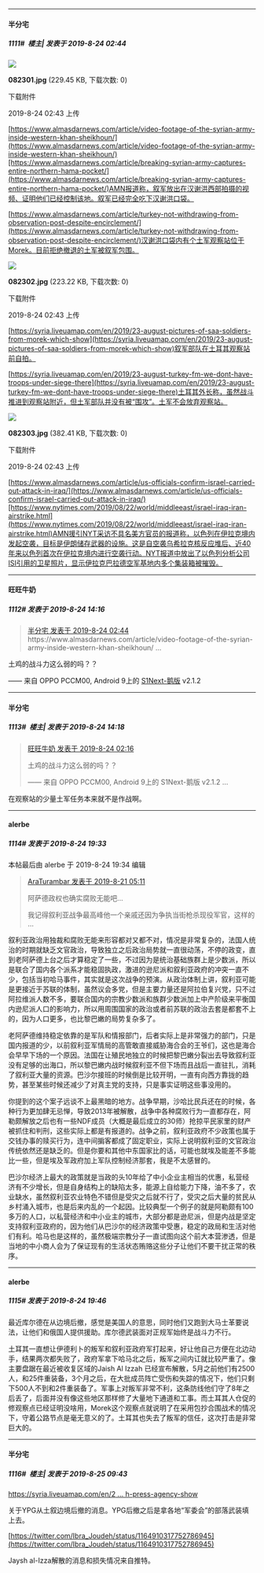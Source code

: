 

-----

####  半分宅  
##### 1111#         楼主| 发表于 2019-8-24 02:44





<img src="https://img.saraba1st.com/forum/201908/23/144349mqqlom3wjk33676r.jpg" referrerpolicy="no-referrer">


<strong>082301.jpg</strong> (229.45 KB, 下载次数: 0)

下载附件

2019-8-24 02:43 上传




[https://www.almasdarnews.com/article/video-footage-of-the-syrian-army-inside-western-khan-sheikhoun/](https://www.almasdarnews.com/article/video-footage-of-the-syrian-army-inside-western-khan-sheikhoun/)[https://www.almasdarnews.com/article/breaking-syrian-army-captures-entire-northern-hama-pocket/](https://www.almasdarnews.com/article/breaking-syrian-army-captures-entire-northern-hama-pocket/)AMN报道称，叙军放出在汉谢洪西部拍摄的视频、证明他们已经控制该地。叙军已经完全吃下汉谢洪口袋。

[https://www.almasdarnews.com/article/turkey-not-withdrawing-from-observation-post-despite-encirclement/](https://www.almasdarnews.com/article/turkey-not-withdrawing-from-observation-post-despite-encirclement/)汉谢洪口袋内有个土军观察站位于Morek。目前拒绝撤退的土军被叙军包围。


<img src="https://img.saraba1st.com/forum/201908/23/144348m39yvsayiccw0gwi.jpg" referrerpolicy="no-referrer">


<strong>082302.jpg</strong> (223.22 KB, 下载次数: 0)

下载附件

2019-8-24 02:43 上传




[https://syria.liveuamap.com/en/2019/23-august-pictures-of-saa-soldiers-from-morek-which-show](https://syria.liveuamap.com/en/2019/23-august-pictures-of-saa-soldiers-from-morek-which-show)叙军部队在土耳其观察站前自拍。

[https://syria.liveuamap.com/en/2019/23-august-turkey-fm-we-dont-have-troops-under-siege-there](https://syria.liveuamap.com/en/2019/23-august-turkey-fm-we-dont-have-troops-under-siege-there)土耳其外长称，虽然战斗推进到观察站附近，但土军部队并没有被“围攻”。土军不会放弃观察站。


<img src="https://img.saraba1st.com/forum/201908/23/144350c3htwhqzuto6iqiz.jpg" referrerpolicy="no-referrer">


<strong>082303.jpg</strong> (382.41 KB, 下载次数: 0)

下载附件

2019-8-24 02:43 上传




[https://www.almasdarnews.com/article/us-officials-confirm-israel-carried-out-attack-in-iraq/](https://www.almasdarnews.com/article/us-officials-confirm-israel-carried-out-attack-in-iraq/)[https://www.nytimes.com/2019/08/22/world/middleeast/israel-iraq-iran-airstrike.html](https://www.nytimes.com/2019/08/22/world/middleeast/israel-iraq-iran-airstrike.html)AMN援引NYT采访不具名美方官员的报道称，以色列在伊拉克境内发起空袭，目标是伊朗储存武器的设施。这是自空袭乌希拉克核反应堆后、近40年来以色列首次在伊拉克境内进行空袭行动。NYT报道中放出了以色列分析公司ISI引用的卫星照片，显示伊拉克巴拉德空军基地内多个集装箱被摧毁。







-----

####  旺旺牛奶  
##### 1112#       发表于 2019-8-24 14:16



<blockquote><a href="httphttps://bbs.saraba1st.com/2b/forum.php?mod=redirect&amp;goto=findpost&amp;pid=45024338&amp;ptid=1320932" target="_blank">半分宅 发表于 2019-8-24 02:44</a>
https://www.almasdarnews.com/article/video-footage-of-the-syrian-army-inside-western-khan-sheikhoun/ ...</blockquote>
土鸡的战斗力这么弱的吗？？

—— 来自 OPPO PCCM00, Android 9上的 [S1Next-鹅版](https://github.com/ykrank/S1-Next/releases) v2.1.2







-----

####  半分宅  
##### 1113#         楼主| 发表于 2019-8-24 14:18



<blockquote><a href="httphttps://bbs.saraba1st.com/2b/forum.php?mod=redirect&amp;goto=findpost&amp;pid=45028172&amp;ptid=1320932" target="_blank">旺旺牛奶 发表于 2019-8-24 02:16</a>

土鸡的战斗力这么弱的吗？？


—— 来自 OPPO PCCM00, Android 9上的 S1Next-鹅版 v2.1.2 ...</blockquote>
在观察站的少量土军任务本来就不是作战啊。







-----

####  alerbe  
##### 1114#       发表于 2019-8-24 19:33



 本帖最后由 alerbe 于 2019-8-24 19:34 编辑 
<blockquote><a href="httphttps://bbs.saraba1st.com/2b/forum.php?mod=redirect&amp;goto=findpost&amp;pid=44985273&amp;ptid=1320932" target="_blank">AraTurambar 发表于 2019-8-21 05:11</a>

阿萨德政权也确实腐败无能吧...


我记得叙利亚战争最高峰他一个亲戚还因为争执当街枪杀现役军官，这样的 ...</blockquote>
叙利亚政治用独裁和腐败无能来形容都对又都不对，情况是非常复杂的，法国人统治的时期就缺乏文官政治，导致独立之后政治局势就一直很动荡，不停的政变，直到老阿萨德上台之后才算稳定了一些，不过因为是统治基础族群上是少数派，所以是联合了国内各个派系才能稳固执政，激进的逊尼派和叙利亚政府的冲突一直不少，包括当初哈马事件，其实就是这次战争的预演。从政治体制上讲，叙利亚可能是更接近于苏联的体制，虽然议会多党，但是主要力量还是阿拉伯复兴党，只不过阿拉维派人数不多，要联合国内的宗教少数派和族群少数派加上中产阶级来平衡国内逊尼派人口的影响力，所以用周围国家的政治或者前苏联的政治去套是都套不上的，因为人口更多，也比黎巴嫩的局势复杂多了。


老阿萨德维持稳定依靠的是军队和情报部门，后者实际上是非常强力的部门，只是国内报道的少，以前叙利亚军情局的高管敢直接威胁海合会的王爷们，这也是海合会早早下场的一个原因。法国在让殖民地独立的时候把黎巴嫩分裂出去导致叙利亚没有足够的出海口，所以黎巴嫩内战时候叙利亚不但下场而且战后一直驻扎，消耗了叙利亚大量的资源。巴沙尔接班的时候倒是比较开明，一直有向西方靠拢的趋势，甚至某些时候还减少了对真主党的支持，只是事实证明这些事没用的。


你提到的这个案子远谈不上最黑暗的地方。战争早期，沙哈比民兵还在的时候，各种行为更加肆无忌惮，导致2013年被解散，战争中各种腐败行为一直都存在，阿勒颇解放之后也有一些NDF成员（大概是最后成立的30师）抢掠平民家里的财产被抓住和判刑，这些实际上都是有报道的。战争之前，叙利亚政府不少政策也属于交钱办事的赎买行为，连中间掮客都成了固定职业，实际上说明叙利亚的文官政治传统依然还是缺乏的。但是你要和其他中东国家比的话，可能也就埃及能差不多能比一些，但是埃及军政府加上军队控制经济那套，我是不太感冒的。


巴沙尔经济上最大的政策就是当政的头10年给了中小企业主相当的优惠，私营经济有不少增长，但是自身结构上的缺陷太多，能源上自给能力下降，油不多了，农业缺水，虽然叙利亚农业特色不错但是受灾之后就不行了，受灾之后大量的贫民从乡村涌入城市，也是后来内乱的一个起因。比较典型一个例子的就是阿勒颇有100多万的人口，以私营经济和中小业主的城市，大部分都是逊尼派，但是内战是坚定支持叙利亚政府的，因为他们从巴沙尔的经济政策中受惠，稳定的政局和生活对他们有利。哈马也是这样的，虽然极端宗教分子一直试图向这个前大本营渗透，但是当地的中小商人会为了保证现有的生活状态贿赂这些分子让他们不要干扰正常的秩序。







-----

####  alerbe  
##### 1115#       发表于 2019-8-24 19:46




最近库尔德在从边境后撤，感觉是美国人的意思，同时他们又跑到大马士革要说法，让他们和俄国人提供援助。库尔德武装面对正规军始终是战斗力不行。


土耳其一直想让伊德利卜的叛军和叙利亚政府军打起来，好让他自己方便在北边动手，结果两次都失败了，政府军拿下哈马北之后，叛军之间内讧就比较严重了。像主要盘踞在最近被收复区域的Jaish Al Izzah 已经宣布解散，5月之前他们有2500人，和25件重装备，3个月之后，在大批成员阵亡受伤和失踪的情况下，他们只剩下500人不到和2件重装备了。军事上对叛军非常不利，这条防线他们守了8年之后丢了，后面并没有像这些地区那样修了大量地下通道和工事。而土耳其人仓促的修观察点已经证明没啥用，Morek这个观察点就说明了在采用包抄合围战术的情况下，守着公路节点是毫无意义的了。土耳其也失去了叛军的信任，这次打击是非常巨大的。 







-----

####  半分宅  
##### 1116#         楼主| 发表于 2019-8-25 09:43



[https://syria.liveuamap.com/en/2 ... h-press-agency-show](https://syria.liveuamap.com/en/2019/25-august-video-published-by-the-north-press-agency-show)

关于YPG从土叙边境后撤的消息。YPG后撤之后是拿各地“军委会”的部落武装填上去。

[https://twitter.com/Ibra_Joudeh/status/1164910317752786945](https://twitter.com/Ibra_Joudeh/status/1164910317752786945)

Jaysh al-Izza解散的消息和损失情况来自推特。





